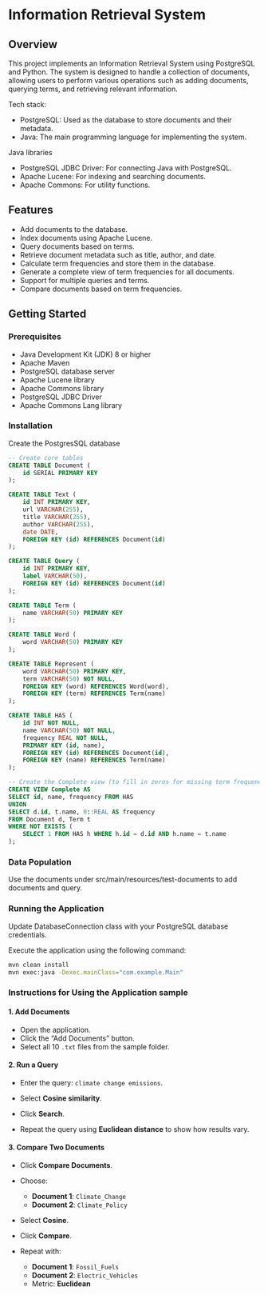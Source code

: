# Information Retrieval System

## Overview
This project implements an Information Retrieval System using PostgreSQL and Python. The system is designed to handle a collection of documents, allowing users to perform various operations such as adding documents, querying terms, and retrieving relevant information.

Tech stack:
- PostgreSQL: Used as the database to store documents and their metadata.
- Java: The main programming language for implementing the system.

Java libraries
- PostgreSQL JDBC Driver: For connecting Java with PostgreSQL.
- Apache Lucene: For indexing and searching documents.
- Apache Commons: For utility functions.

## Features
- Add documents to the database.
- Index documents using Apache Lucene.
- Query documents based on terms.
- Retrieve document metadata such as title, author, and date.
- Calculate term frequencies and store them in the database.
- Generate a complete view of term frequencies for all documents.
- Support for multiple queries and terms.
- Compare documents based on term frequencies.

## Getting Started
### Prerequisites
- Java Development Kit (JDK) 8 or higher
- Apache Maven
- PostgreSQL database server
- Apache Lucene library
- Apache Commons library
- PostgreSQL JDBC Driver
- Apache Commons Lang library

### Installation

Create the PostgresSQL database
```sql
-- Create core tables
CREATE TABLE Document (
    id SERIAL PRIMARY KEY
);

CREATE TABLE Text (
    id INT PRIMARY KEY,
    url VARCHAR(255),
    title VARCHAR(255),
    author VARCHAR(255),
    date DATE,
    FOREIGN KEY (id) REFERENCES Document(id)
);

CREATE TABLE Query (
    id INT PRIMARY KEY,
    label VARCHAR(50),
    FOREIGN KEY (id) REFERENCES Document(id)
);

CREATE TABLE Term (
    name VARCHAR(50) PRIMARY KEY
);

CREATE TABLE Word (
    word VARCHAR(50) PRIMARY KEY
);

CREATE TABLE Represent (
    word VARCHAR(50) PRIMARY KEY,
    term VARCHAR(50) NOT NULL,
    FOREIGN KEY (word) REFERENCES Word(word),
    FOREIGN KEY (term) REFERENCES Term(name)
);

CREATE TABLE HAS (
    id INT NOT NULL,
    name VARCHAR(50) NOT NULL,
    frequency REAL NOT NULL,
    PRIMARY KEY (id, name),
    FOREIGN KEY (id) REFERENCES Document(id),
    FOREIGN KEY (name) REFERENCES Term(name)
);

-- Create the Complete view (to fill in zeros for missing term frequencies)
CREATE VIEW Complete AS
SELECT id, name, frequency FROM HAS
UNION
SELECT d.id, t.name, 0::REAL AS frequency
FROM Document d, Term t
WHERE NOT EXISTS (
    SELECT 1 FROM HAS h WHERE h.id = d.id AND h.name = t.name
);
```

### Data Population
Use the documents under src/main/resources/test-documents to add documents and query.

### Running the Application
Update DatabaseConnection class with your PostgreSQL database credentials.

Execute the application using the following command:
```bash
mvn clean install
mvn exec:java -Dexec.mainClass="com.example.Main"
```

### Instructions for Using the Application sample

#### 1. Add Documents
- Open the application.
- Click the “Add Documents” button.
- Select all 10 `.txt` files from the sample folder.

#### 2. Run a Query
- Enter the query: `climate change emissions`.
- Select **Cosine similarity**.
- Click **Search**.

- Repeat the query using **Euclidean distance** to show how results vary.

#### 3. Compare Two Documents
- Click **Compare Documents**.
- Choose:
  - **Document 1**: `Climate_Change`
  - **Document 2**: `Climate_Policy`
- Select **Cosine**.
- Click **Compare**.

- Repeat with:
  - **Document 1**: `Fossil_Fuels`
  - **Document 2**: `Electric_Vehicles`
  - Metric: **Euclidean**
